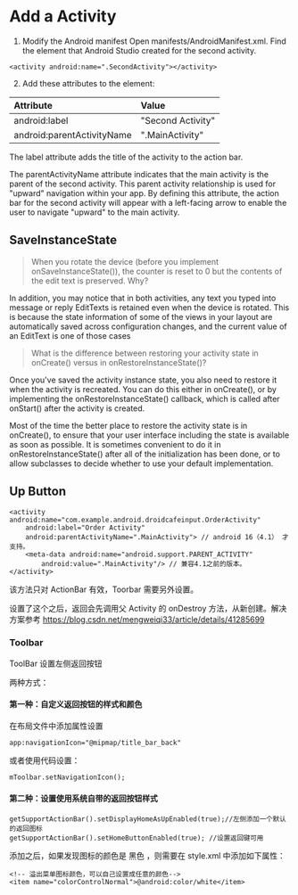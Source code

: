 # Add a Activity

1. Modify the Android manifest
Open manifests/AndroidManifest.xml.
Find the <activity> element that Android Studio created for the second activity.
```
<activity android:name=".SecondActivity"></activity>
```

2. Add these attributes to the <activity> element:

| Attribute     | Value     |
|:------------- | :------------- |
| android:label  | "Second Activity"      |
| android:parentActivityName | ".MainActivity" |


The label attribute adds the title of the activity to the action bar.

The parentActivityName attribute indicates that the main activity is the parent of the second activity. This parent activity relationship is used for "upward" navigation within your app. By defining this attribute, the action bar for the second activity will appear with a left-facing arrow to enable the user to navigate "upward" to the main activity.




## SaveInstanceState


> When you rotate the device (before you implement onSaveInstanceState()), the counter is reset to 0 but the contents of the edit text is preserved. Why?

In addition, you may notice that in both activities, any text you typed into message or reply EditTexts is retained even when the device is rotated. This is because the state information of some of the views in your layout are automatically saved across configuration changes, and the current value of an EditText is one of those cases

> What is the difference between restoring your activity state in onCreate() versus in onRestoreInstanceState()?

Once you've saved the activity instance state, you also need to restore it when the activity is recreated. You can do this either in onCreate(), or by implementing the onRestoreInstanceState() callback, which is called after onStart() after the activity is created.

Most of the time the better place to restore the activity state is in onCreate(), to ensure that your user interface including the state is available as soon as possible. It is sometimes convenient to do it in onRestoreInstanceState() after all of the initialization has been done, or to allow subclasses to decide whether to use your default implementation.

## Up Button

```
<activity android:name="com.example.android.droidcafeinput.OrderActivity"
    android:label="Order Activity"
    android:parentActivityName=".MainActivity"> // android 16（4.1） 才支持。
    <meta-data android:name="android.support.PARENT_ACTIVITY"
        android:value=".MainActivity"/> // 兼容4.1之前的版本。
</activity>
```
该方法只对 ActionBar 有效，Toorbar 需要另外设置。

设置了这个之后，返回会先调用父 Activity 的 onDestroy 方法，从新创建。解决方案参考
https://blog.csdn.net/mengweiqi33/article/details/41285699

### Toolbar

ToolBar 设置左侧返回按钮

两种方式：
#### 第一种：自定义返回按钮的样式和颜色

在布局文件中添加属性设置
```
app:navigationIcon="@mipmap/title_bar_back"
```
或者使用代码设置：
```
mToolbar.setNavigationIcon();
```
#### 第二种：设置使用系统自带的返回按钮样式
```
getSupportActionBar().setDisplayHomeAsUpEnabled(true);//左侧添加一个默认的返回图标
getSupportActionBar().setHomeButtonEnabled(true); //设置返回键可用
```
添加之后，如果发现图标的颜色是 黑色 ，则需要在 style.xml 中添加如下属性：
```
<!-- 溢出菜单图标颜色，可以自己设置成任意的颜色-->
<item name="colorControlNormal">@android:color/white</item>
```
